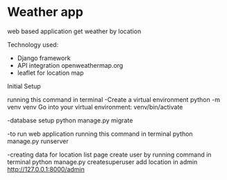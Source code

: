 # Weather app
web based application get weather by location

Technology used:
- Django framework
- API integration openweathermap.org
- leaflet for location map





Initial Setup

 running this command in terminal
-Create a virtual environment python -m venv venv
Go into your virtual environment: venv/bin/activate

-database setup
python manage.py migrate

-to run web application
 running this command in terminal python manage.py runserver

-creating data for location list page
create user by running command in terminal python manage.py createsuperuser
add location in admin http://127.0.0.1:8000/admin
